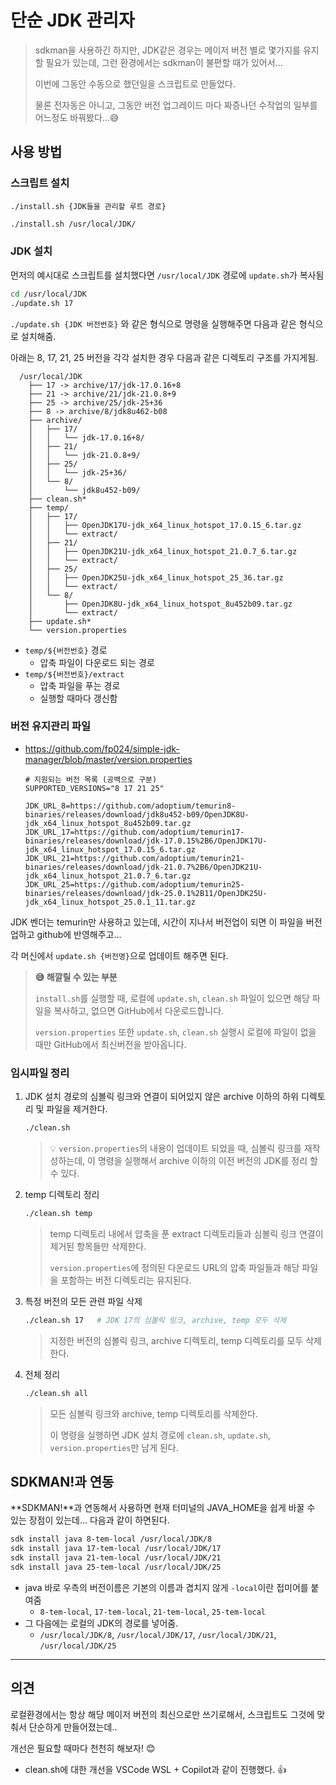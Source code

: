 # 단순 JDK 관리자

> sdkman을 사용하긴 하지만, JDK같은 경우는 메이저 버전 별로 몇가지를 유지할 필요가 있는데, 그런 환경에서는 sdkman이 불편할 때가 있어서...
>
> 이번에 그동안 수동으로 했던일을 스크립트로 만들었다. 
>
> 물론 전자동은 아니고, 그동안 버전 업그레이드 마다 짜증나던 수작업의 일부를 어느정도 바꿔봤다...😅





## 사용 방법

### 스크립트 설치

`./install.sh {JDK들을 관리할 루트 경로}`

```sh
./install.sh /usr/local/JDK/
```



### JDK 설치

먼저의 예시대로 스크립트를 설치했다면 `/usr/local/JDK` 경로에 `update.sh`가 복사됨

```sh
cd /usr/local/JDK
./update.sh 17
```

`./update.sh {JDK 버전번호}` 와 같은 형식으로 명령을 실행해주면 다음과 같은 형식으로 설치해줌.

아래는 8, 17, 21, 25 버전을 각각 설치한 경우 다음과 같은 디렉토리 구조를 가지게됨.

```
  /usr/local/JDK
    ├── 17 -> archive/17/jdk-17.0.16+8
    ├── 21 -> archive/21/jdk-21.0.8+9
    ├── 25 -> archive/25/jdk-25+36
    ├── 8 -> archive/8/jdk8u462-b08
    ├── archive/
    │   ├── 17/
    │   │   └── jdk-17.0.16+8/
    │   ├── 21/
    │   │   └── jdk-21.0.8+9/
    │   ├── 25/
    │   │   └── jdk-25+36/
    │   └── 8/
    │       └── jdk8u452-b09/
    ├── clean.sh*
    ├── temp/
    │   ├── 17/
    │   │   ├── OpenJDK17U-jdk_x64_linux_hotspot_17.0.15_6.tar.gz
    │   │   └── extract/
    │   ├── 21/
    │   │   ├── OpenJDK21U-jdk_x64_linux_hotspot_21.0.7_6.tar.gz
    │   │   └── extract/
    │   ├── 25/
    │   │   ├── OpenJDK25U-jdk_x64_linux_hotspot_25_36.tar.gz
    │   │   └── extract/
    │   └── 8/
    │       ├── OpenJDK8U-jdk_x64_linux_hotspot_8u452b09.tar.gz
    │       └── extract/
    ├── update.sh*
    └── version.properties
```
* `temp/${버전번호}` 경로
  * 압축 파일이 다운로드 되는 경로
* `temp/${버전번호}/extract`
  * 압축 파일을 푸는 경로
  * 실행할 때마다 갱신함



### 버전 유지관리 파일

* https://github.com/fp024/simple-jdk-manager/blob/master/version.properties

  ```properties
  # 지원되는 버전 목록 (공백으로 구분)
  SUPPORTED_VERSIONS="8 17 21 25"
  
  JDK_URL_8=https://github.com/adoptium/temurin8-binaries/releases/download/jdk8u452-b09/OpenJDK8U-jdk_x64_linux_hotspot_8u452b09.tar.gz
  JDK_URL_17=https://github.com/adoptium/temurin17-binaries/releases/download/jdk-17.0.15%2B6/OpenJDK17U-jdk_x64_linux_hotspot_17.0.15_6.tar.gz
  JDK_URL_21=https://github.com/adoptium/temurin21-binaries/releases/download/jdk-21.0.7%2B6/OpenJDK21U-jdk_x64_linux_hotspot_21.0.7_6.tar.gz
  JDK_URL_25=https://github.com/adoptium/temurin25-binaries/releases/download/jdk-25.0.1%2B11/OpenJDK25U-jdk_x64_linux_hotspot_25.0.1_11.tar.gz
  ```

JDK 벤더는 temurin만 사용하고 있는데, 시간이 지나서 버전업이 되면 이 파일을 버전업하고 github에 반영해주고...

각 머신에서 `update.sh {버전명}`으로 업데이트 해주면 된다.

> **😅 해깔릴 수 있는 부분**
>
> `install.sh`를 실행할 때, 로컬에 `update.sh`, `clean.sh` 파일이 있으면 해당 파일을 복사하고, 없으면 GitHub에서 다운로드합니다.
>
> `version.properties` 또한 `update.sh`, `clean.sh` 실행시 로컬에 파일이 없을 때만 GitHub에서 최신버전을 받아옵니다.  



### 임시파일 정리

1. JDK 설치 경로의 심볼릭 링크와 연결이 되어있지 않은 archive 이하의 하위 디렉토리 및 파일을 제거한다.

   ```sh
   ./clean.sh
   ```

   > 💡 `version.properties`의 내용이 업데이트 되었을 때, 심볼릭 링크를 재작성하는데, 이 명령을 실행해서 archive 이하의 이전 버전의 JDK를 정리 할 수 있다.

2. temp 디렉토리 정리

   ```sh
   ./clean.sh temp
   ```

   > temp 디렉토리 내에서 압축을 푼 extract 디렉토리들과 심볼릭 링크 연결이 제거된 항목들만 삭제한다.
   > 
   > `version.properties`에 정의된 다운로드 URL의 압축 파일들과 해당 파일을 포함하는 버전 디렉토리는 유지된다.

3. 특정 버전의 모든 관련 파일 삭제

   ```sh
   ./clean.sh 17   # JDK 17의 심볼릭 링크, archive, temp 모두 삭제
   ```

   > 지정한 버전의 심볼릭 링크, archive 디렉토리, temp 디렉토리를 모두 삭제한다.

4. 전체 정리

   ```sh
   ./clean.sh all
   ```

   > 모든 심볼릭 링크와 archive, temp 디렉토리를 삭제한다.
   >
   > 이 명령을 실행하면 JDK 설치 경로에 `clean.sh`, `update.sh`, `version.properties`만 남게 된다.





## SDKMAN!과 연동

**SDKMAN!**과 연동해서 사용하면 현재 터미널의 JAVA_HOME을 쉽게 바꿀 수 있는 장점이 있는데... 다음과 같이 하면된다.

```sh
sdk install java 8-tem-local /usr/local/JDK/8
sdk install java 17-tem-local /usr/local/JDK/17
sdk install java 21-tem-local /usr/local/JDK/21
sdk install java 25-tem-local /usr/local/JDK/25
```

* java 바로 우측의 버전이름은 기본의 이름과 겹치지 않게 `-local`이란 접미어를 붙여줌
  * `8-tem-local`, `17-tem-local`, `21-tem-local`, `25-tem-local`
* 그 다음에는 로컬의 JDK의 경로를 넣어줌.
  * `/usr/local/JDK/8`, `/usr/local/JDK/17`, `/usr/local/JDK/21`, `/usr/local/JDK/25`





---

## 의견

로컬환경에서는 항상 해당 메이저 버전의 최신으로만 쓰기로해서, 스크립트도 그것에 맞춰서 단순하게 만들어졌는데..

개선은 필요할 때마다 천천히 해보자! 😊

* clean.sh에 대한 개선을 VSCode WSL + Copilot과 같이 진행했다. 👍
